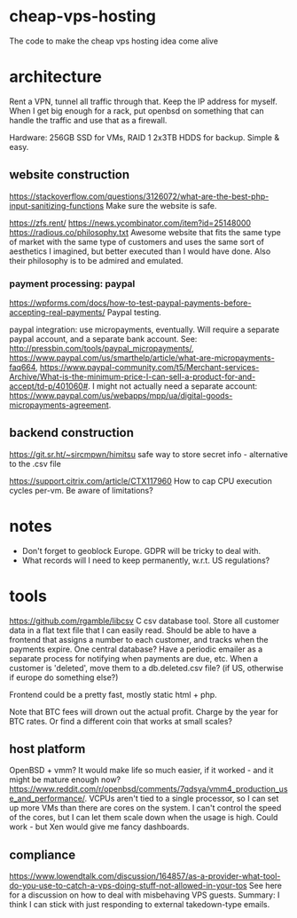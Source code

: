 # cheap-vps-hosting
The code to make the cheap vps hosting idea come alive

# architecture

Rent a VPN, tunnel all traffic through that. Keep the IP address for myself. When I get big enough for a rack, put openbsd on something that can handle the traffic and use that as a firewall.

Hardware: 256GB SSD for VMs, RAID 1 2x3TB HDDS for backup. Simple & easy. 

## website construction

https://stackoverflow.com/questions/3126072/what-are-the-best-php-input-sanitizing-functions Make sure the website is safe.

https://zfs.rent/ https://news.ycombinator.com/item?id=25148000 https://radious.co/philosophy.txt Awesome website that fits the same type of market with the same type of customers and uses the same sort of aesthetics I imagined, but better executed than I would have done. Also their philosophy is to be admired and emulated.

### payment processing: paypal

https://wpforms.com/docs/how-to-test-paypal-payments-before-accepting-real-payments/ Paypal testing. 

paypal integration: use micropayments, eventually. Will require a separate paypal account, and a separate bank account. See: http://pressbin.com/tools/paypal_micropayments/, https://www.paypal.com/us/smarthelp/article/what-are-micropayments-faq664, https://www.paypal-community.com/t5/Merchant-services-Archive/What-is-the-minimum-price-I-can-sell-a-product-for-and-accept/td-p/401060#. I might not actually need a separate account: https://www.paypal.com/us/webapps/mpp/ua/digital-goods-micropayments-agreement.

## backend construction

https://git.sr.ht/~sircmpwn/himitsu safe way to store secret info - alternative to the .csv file

https://support.citrix.com/article/CTX117960 How to cap CPU execution cycles per-vm. Be aware of limitations?

# notes

- Don't forget to geoblock Europe. GDPR will be tricky to deal with. 
- What records will I need to keep permanently, w.r.t. US regulations? 

# tools

https://github.com/rgamble/libcsv C csv database tool. Store all customer data in a flat text file that I can easily read. Should be able to have a frontend that assigns a number to each customer, and tracks when the payments expire. One central database? Have a periodic emailer as a separate process for notifying when payments are due, etc. When a customer is 'deleted', move them to a db.deleted.csv file? (if US, otherwise if europe do something else?)

Frontend could be a pretty fast, mostly static html + php.  

Note that BTC fees will drown out the actual profit. Charge by the year for BTC rates. Or find a different coin that works at small scales?

## host platform

OpenBSD + vmm? It would make life so much easier, if it worked - and it might be mature enough now? https://www.reddit.com/r/openbsd/comments/7qdsya/vmm4_production_use_and_performance/.  VCPUs aren't tied to a single processor, so I can set up more VMs than there are cores on the system. I can't control the speed of the cores, but I can let them scale down when the usage is high. Could work - but Xen would give me fancy dashboards.

## compliance

https://www.lowendtalk.com/discussion/164857/as-a-provider-what-tool-do-you-use-to-catch-a-vps-doing-stuff-not-allowed-in-your-tos See here for a discussion on how to deal with misbehaving VPS guests. Summary: I think I can stick with just responding to external takedown-type emails.
